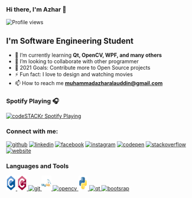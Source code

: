 ### Hi there, I'm Azhar 👋
![Profile views](https://gpvc.arturio.dev/zharmedia386)  

## I'm Software Engineering Student

- 🌱 I’m currently learning **Qt, OpenCV, WPF, and many others**
- 👯 I’m looking to collaborate with other programmer
- 🥅 2021 Goals: Contribute more to Open Source projects
- ⚡ Fun fact: I love to design and watching movies
- 📫 How to reach me **muhammadazharalauddin@gmail.com**

### Spotify Playing 🎧

[<img src="https://now-playing-codestackr.vercel.app/api/spotify-playing" alt="codeSTACKr Spotify Playing" width="350" />](https://open.spotify.com/user/swyqyimdc12jajde4vpwd2x1b)

### Connect with me:

[<img src='https://cdn.jsdelivr.net/npm/simple-icons@3.0.1/icons/github.svg' alt='github' height='40'>](https://github.com/https://github.com/zharmedia386)  [<img src='https://cdn.jsdelivr.net/npm/simple-icons@3.0.1/icons/linkedin.svg' alt='linkedin' height='40'>](https://www.linkedin.com/in/https://www.linkedin.com/in/muhammad-azhar-alauddin-572b83192//)  [<img src='https://cdn.jsdelivr.net/npm/simple-icons@3.0.1/icons/facebook.svg' alt='facebook' height='40'>](https://www.facebook.com/facebook.com/m.azhar.alauddin1/)  [<img src='https://cdn.jsdelivr.net/npm/simple-icons@3.0.1/icons/instagram.svg' alt='instagram' height='40'>](https://www.instagram.com/m.azhar.alauddin/)  [<img src='https://cdn.jsdelivr.net/npm/simple-icons@3.0.1/icons/codepen.svg' alt='codepen' height='40'>](https://codepen.io/https://codepen.io/zharmedia386)  [<img src='https://cdn.jsdelivr.net/npm/simple-icons@3.0.1/icons/stackoverflow.svg' alt='stackoverflow' height='40'>](https://stackoverflow.com/users/https://stackoverflow.com/users/15647588/zharmedia)  [<img src='https://cdn.jsdelivr.net/npm/simple-icons@3.0.1/icons/icloud.svg' alt='website' height='40'>](zharmedia.my.id)  

### Languages and Tools
<p align="left"> <a href="https://www.gnu.org/software/bash/" target="_blank"> <img src="https://raw.githubusercontent.com/devicons/devicon/master/icons/c/c-original.svg" alt="c" width="26px" height="40"/> </a> <a href="https://www.w3schools.com/cpp/" target="_blank"> <img src="https://raw.githubusercontent.com/devicons/devicon/master/icons/cplusplus/cplusplus-original.svg" alt="cplusplus" width="26px" height="40"/> </a> <a href="https://git-scm.com/" target="_blank"> <img src="https://www.vectorlogo.zone/logos/git-scm/git-scm-icon.svg" alt="git" width="26px" height="40"/> </a>  <a href="https://www.mysql.com/" target="_blank"> <img src="https://raw.githubusercontent.com/devicons/devicon/master/icons/mysql/mysql-original-wordmark.svg" alt="mysql" width="26px" height="40"/> </a> <a href="https://opencv.org/" target="_blank"> <img src="https://www.vectorlogo.zone/logos/opencv/opencv-icon.svg" alt="opencv" width="26px" height="40"/> </a> <a href="https://www.python.org" target="_blank"> <img src="https://raw.githubusercontent.com/devicons/devicon/master/icons/python/python-original.svg" alt="python" width="26px" height="40"/> </a> <a href="https://www.qt.io/" target="_blank"> <img src="https://upload.wikimedia.org/wikipedia/commons/0/0b/Qt_logo_2016.svg" alt="qt" width="26px" height="40"/> </a> <a href="https://getbootstrap.com/" target="_blank"> <img src="https://cdn.worldvectorlogo.com/logos/bootstrap-4.svg" alt="bootsrap" width="26px" height="40"/> </a> </p>
